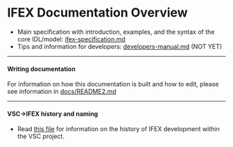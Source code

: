 # IFEX Documentation Overview

- Main specification with introduction, examples, and the syntax of the core IDL/model: [ifex-specification.md](./ifex-specification.md)
- Tips and information for developers: [developers-manual.md](./developers-manual.md) (NOT YET)

----
#### Writing documentation

For information on how this documentation is built and how to edit, please see information in [docs/README2.md](https://github.com/COVESA/ifex/blob/master/docs/README2.md)

----
#### VSC->IFEX history and naming

- Read [this file](./static-history-and-rename.md) for information on the history of IFEX development within the VSC project.

